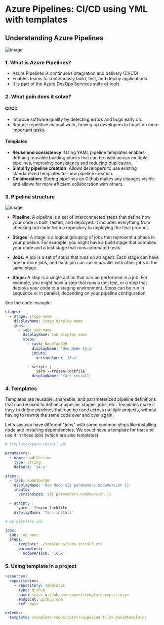 # Azure Pipelines: CI/CD using YML with templates

## Understanding Azure Pipelines

![image](https://user-images.githubusercontent.com/20569339/221383196-a54c0748-9dbd-455b-b782-9d74a3122463.png)

### 1. What is Azure Pipelines?

- Azure Pipelines is continuous integration and delivery (CI/CD)
- Enables teams to continuously build, test, and deploy applications
- It is part of the Azure DevOps Services suite of tools

### 2. What pain does it solve?

#### CI/CD

- Improve software quality by detecting errors and bugs early on.
- Reduce repetitive manual work, freeing up developers to focus on more important tasks.

#### Templates

- **Reuse and consistency:** Using YAML pipeline templates enables defining reusable building blocks that can be used across multiple pipelines, improving consistency and reducing duplication.
- **Simplify pipeline creation:** Allows developers to use existing standardized templates for new pipeline creation.
- **Collaboration:** Storing pipelines on Github makes any changes visible and allows for more efficient collaboration with others.

### 3. Pipeline structure

![image](https://user-images.githubusercontent.com/20569339/221383115-f75c0984-a636-4302-99eb-c7c48c752e54.png)

- **Pipeline:** A pipeline is a set of interconnected steps that define how your code is built, tested, and deployed. It includes everything from checking out code from a repository to deploying the final product.

- **Stages:** A stage is a logical grouping of jobs that represent a phase in your pipeline. For example, you might have a build stage that compiles your code and a test stage that runs automated tests.

- **Jobs:** A job is a set of steps that runs on an agent. Each stage can have one or more jobs, and each job can run in parallel with other jobs in the same stage.

- **Steps:** A step is a single action that can be performed in a job. For example, you might have a step that runs a unit test, or a step that deploys your code to a staging environment. Steps can be run in sequence or in parallel, depending on your pipeline configuration.

See the code example:

```yaml
stages:
  - stage: stage-name
    displayName: Stage display name
    jobs:
      - job: job-name
        displayName: Job display name
        steps:
          - task: NodeTool@0
            displayName: 'Use Node 16.x'
            inputs:
              versionSpec: '16.x'

          - script: |
              yarn --frozen-lockfile
            displayName: 'Yarn install'
```

### 4. Templates

Templates are reusable, shareable, and parameterized pipeline definitions that can be used to define a pipeline, stages, jobs, etc. Templates make it easy to define pipelines that can be used across multiple projects, without having to rewrite the same code over and over again.

Let's say you have different "jobs" with some common steps like installing node and installing dependencies. We could have a template for that and use it in these jobs (which are also templates)

```yaml
# templates/yarn-install.yml

parameters:
  - name: nodeVersion
    type: string
    default: '14.x'

steps:
  - task: NodeTool@0
    displayName: 'Use Node ${{ parameters.nodeVersion }}'
    inputs:
      versionSpec: ${{ parameters.nodeVersion }}

  - script: |
      yarn --frozen-lockfile
    displayName: 'Yarn install'
```

```yaml
# my-pipeline.yml

jobs:
  job: job-name
  steps:
    - template: ./templates/yarn-install.yml
      parameters:
        nodeVersion: '16.x'
```

### 5. Using template in a project

```yaml
resources:
  repositories:
    - repository: templates
      type: github
      name: <your-github-username>/<template-repository>
      endpoint: github.com
      ref: main

extends:
  template: <template-repository>/<pipeline-file>.yaml@templates
```
